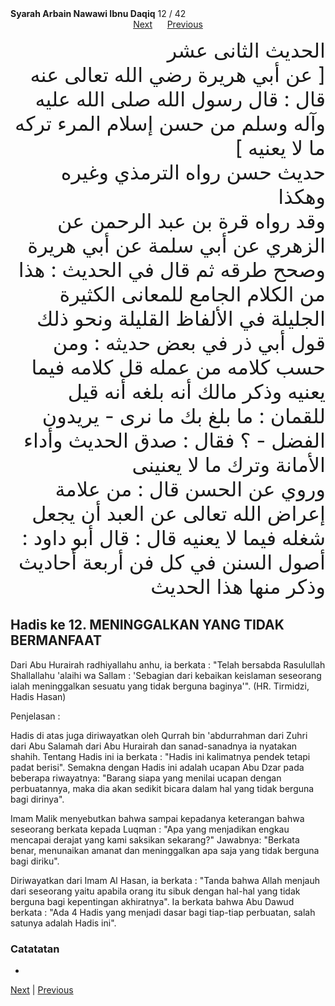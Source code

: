 <tr><td align=center><b>Syarah Arbain Nawawi Ibnu Daqiq</b> 12 / 42<br></td></tr><tr><td valign=top><center><a href='13'>Next</a>  &nbsp; &nbsp; &nbsp;<a href='11'>Previous</a></center><section class='nass'><p lang='ar' dir='rtl' align=right><font size=6> الحديث الثانى عشر <br />
[ عن أبي هريرة رضي الله تعالى عنه قال : قال رسول الله صلى الله عليه وآله وسلم من حسن إسلام المرء تركه ما لا يعنيه ] <br />
حديث حسن رواه الترمذي وغيره وهكذا <br />
وقد رواه قرة بن عبد الرحمن عن الزهري عن أبي سلمة عن أبي هريرة وصحح طرقه ثم قال في الحديث : هذا من الكلام الجامع للمعانى الكثيرة الجليلة في الألفاظ القليلة ونحو ذلك قول أبي ذر في بعض حديثه : ومن حسب كلامه من عمله قل كلامه فيما يعنيه وذكر مالك أنه بلغه أنه قيل للقمان : ما بلغ بك ما نرى - يريدون الفضل - ؟ فقال : صدق الحديث وأداء الأمانة وترك ما لا يعنينى <br />
وروي عن الحسن قال : من علامة إعراض الله تعالى عن العبد أن يجعل شغله فيما لا يعنيه قال : قال أبو داود : أصول السنن في كل فن أربعة أحاديث وذكر منها هذا الحديث <br />
</font></p></section>

<div markdown="1">

## Hadis ke 12. MENINGGALKAN YANG TIDAK BERMANFAAT

Dari Abu Hurairah radhiyallahu anhu, ia berkata : "Telah bersabda Rasulullah Shallallahu 'alaihi wa Sallam : 'Sebagian dari kebaikan keislaman seseorang ialah meninggalkan sesuatu yang tidak berguna baginya'". (HR. Tirmidzi, Hadis Hasan)



Penjelasan :

Hadis di atas juga diriwayatkan oleh Qurrah bin 'abdurrahman dari Zuhri dari Abu Salamah dari Abu Hurairah dan sanad-sanadnya ia nyatakan shahih. Tentang Hadis ini ia berkata : "Hadis ini kalimatnya pendek tetapi padat berisi". Semakna dengan Hadis ini adalah ucapan Abu Dzar pada beberapa riwayatnya: "Barang siapa yang menilai ucapan dengan perbuatannya, maka dia akan sedikit bicara dalam hal yang tidak berguna bagi dirinya".

Imam Malik  menyebutkan  bahwa  sampai  kepadanya  keterangan  bahwa  seseorang berkata kepada Luqman : "Apa yang menjadikan engkau mencapai derajat yang kami saksikan sekarang?" Jawabnya: "Berkata benar, menunaikan amanat dan meninggalkan apa saja yang tidak berguna bagi diriku".

Diriwayatkan dari Imam Al Hasan, ia berkata : "Tanda bahwa Allah menjauh dari seseorang yaitu apabila orang itu sibuk dengan hal-hal yang tidak berguna bagi kepentingan akhiratnya". Ia berkata bahwa Abu Dawud berkata : "Ada 4 Hadis yang menjadi dasar bagi tiap-tiap perbuatan, salah satunya adalah Hadis ini".

### Catatatan  
- 
[Next](13) | [Previous](11)
</div>
